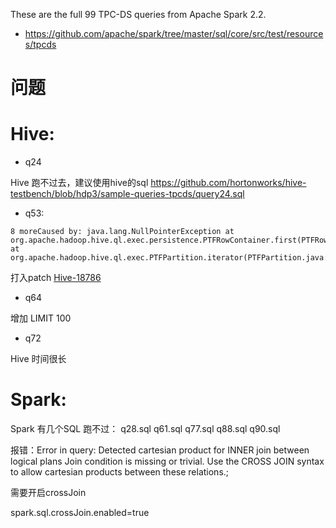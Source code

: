 These are the full 99 TPC-DS queries from Apache Spark 2.2.

- https://github.com/apache/spark/tree/master/sql/core/src/test/resources/tpcds

问题
========

# Hive:
- q24

Hive 跑不过去，建议使用hive的sql  https://github.com/hortonworks/hive-testbench/blob/hdp3/sample-queries-tpcds/query24.sql

- q53:

```
8 moreCaused by: java.lang.NullPointerException at org.apache.hadoop.hive.ql.exec.persistence.PTFRowContainer.first(PTFRowContainer.java:115) at org.apache.hadoop.hive.ql.exec.PTFPartition.iterator(PTFPartition.java:114) 
```

打入patch [Hive-18786](https://issues.apache.org/jira/browse/HIVE-18786)

- q64

增加 LIMIT 100

- q72 

Hive 时间很长

# Spark:


Spark  有几个SQL 跑不过：
q28.sql q61.sql q77.sql q88.sql q90.sql

报错：Error in query: Detected cartesian product for INNER join between logical plans
Join condition is missing or trivial.
Use the CROSS JOIN syntax to allow cartesian products between these relations.;
 
需要开启crossJoin

spark.sql.crossJoin.enabled=true
